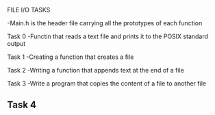 FILE I/O TASKS

-Main.h is the header file carrying all the prototypes of each function

Task 0
-Functin that reads a text file and prints it to the POSIX standard output

Task 1
-Creating a function that creates a file

Task 2
-Writing a function that appends text at the end of a file

Task 3
-Write a program that copies the content of a file to another file

Task 4
-
